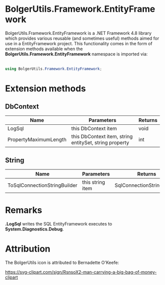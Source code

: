 # BolgerUtils.Framework.EntityFramework

BolgerUtils.Framework.EntityFramework is a .NET Framework 4.8 library which provides various reusable (and sometimes useful) methods aimed for use in a EntityFramework project. This functionality comes in the form of extension methods available when the **BolgerUtils.Framework.EntityFramework** namespace is imported via:

######

```csharp
using BolgerUtils.Framework.EntityFramework;
```

# Extension methods

## DbContext

Name | Parameters | Returns
--- | --- | ---
LogSql | this DbContext item | void
PropertyMaximumLength | this DbContext item, string entitySet, string property | int

## String

Name | Parameters | Returns
--- | --- | ---
ToSqlConnectionStringBuilder | this string item | SqlConnectionStringBuilder

# Remarks

**.LogSql** writes the SQL EntityFramework executes to **System.Diagnostics.Debug**.

# Attribution

The BolgerUtils icon is attributed to Bernadette O'Keefe:

https://svg-clipart.com/sign/RsnsoX2-man-carrying-a-big-bag-of-money-clipart
